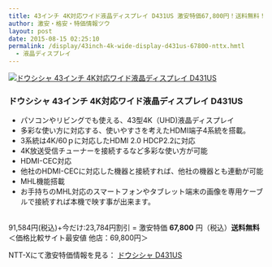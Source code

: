 ```yaml
---
title: 43インチ 4K対応ワイド液晶ディスプレイ D431US 激安特価67,800円！送料無料！
author: 激安・格安・特価情報ツウ
layout: post
date: 2015-08-15 02:25:10
permalink: /display/43inch-4k-wide-display-d431us-67800-nttx.hmtl
  - 液晶ディスプレイ
---
```

<div class="img-bg2 img_L">
  <a href="//px.a8.net/svt/ejp?a8mat=ZYP6S+8IMA3E+S1Q+BWGDT&#038;a8ejpredirect=//nttxstore.jp/_II_DO15069843" target="_blank"><img border="0" alt="ドウシシャ 43インチ 4K対応ワイド液晶ディスプレイ D431US" src="//image.nttxstore.jp/l2_images/D/DO/DO15069843.jpg" data-recalc-dims="1" /></a>
</div>

### ドウシシャ 43インチ 4K対応ワイド液晶ディスプレイ D431US
<!--more-->

* パソコンやリビングでも使える、43型4K（UHD)液晶ディスプレイ
* 多彩な使い方に対応する、使いやすさを考えたHDMI端子4系統を搭載。
* 3系統は4K/60ｐに対応したHDMI 2.0 HDCP2.2に対応
* 4K放送受信チューナーを接続するなど多彩な使い方が可能
* HDMI-CEC対応
* 他社のHDMI-CECに対応した機器と接続すれば、他社の機器とも連動が可能
* MHL機能搭載
* お手持ちのMHL対応のスマートフォンやタブレット端末の画像を専用ケーブルで接続すれば本機で映す事が出来ます。

<br clear="all" />91,584円(税込)+今だけ:23,784円割引 = 激安特価 <span class="tokka-price"><strong>67,800</strong></span> 円（税込）**送料無料**
＜価格比較サイト最安値 他店：69,800円＞

NTT-Xにて激安特価情報を見る： <a href="//px.a8.net/svt/ejp?a8mat=ZYP6S+8IMA3E+S1Q+BWGDT&#038;a8ejpredirect=//nttxstore.jp/_II_DO15069843" target="_blank"><span class="fs150p">ドウシシャ D431US</span></a>